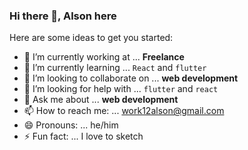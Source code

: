 ### Hi there 👋, Alson here

Here are some ideas to get you started:

- 🔭 I’m currently working at ... **Freelance**
- 🌱 I’m currently learning ... `React` and `flutter`
- 👯 I’m looking to collaborate on ... **web development**
- 🤔 I’m looking for help with ... `flutter` and `react`
- 💬 Ask me about ... **web development**
- 📫 How to reach me: ... work12alson@gmail.com
- 😄 Pronouns: ... he/him
- ⚡ Fun fact: ... I love to sketch
